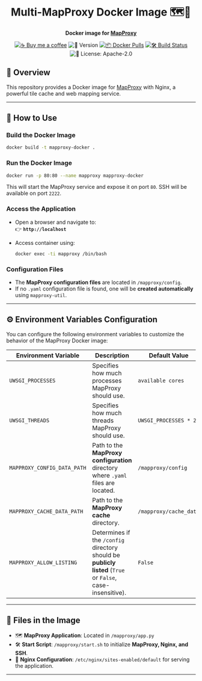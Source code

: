 <div align="center">

# Multi-MapProxy Docker Image 🗺️🐳

**Docker image for [MapProxy](https://mapproxy.org/)**

[![☕ Buy me a coffee](https://img.shields.io/badge/Buy%20me%20a%20coffee-Support-yellow?logo=buymeacoffee)](https://buymeacoffee.com/mxdcodes)  ![🚀 Version](https://img.shields.io/github/v/release/dietrichmax/mapproxy-docker)  [![📦 Docker Pulls](https://img.shields.io/docker/pulls/mxdcodes/mapproxy-docker?label=Docker%20Pull)](https://hub.docker.com/r/mxdcodes/mapproxy-docker)  [![🛠 Build Status](https://github.com/dietrichmax/mapproxy-docker/actions/workflows/docker_build.yml/badge.svg)](https://github.com/dietrichmax/mapproxy-docker/actions/workflows/docker_build.yml)  ![📝 License: Apache-2.0](https://img.shields.io/github/license/dietrichmax/mapproxy-docker)

</div>

## 📌 Overview

This repository provides a Docker image for [MapProxy](https://mapproxy.org/) with Nginx, a powerful tile cache and web mapping service.  

---

## 🚀 How to Use

### Build the Docker Image  
```bash
docker build -t mapproxy-docker .
```

### Run the Docker Image  
```bash
docker run -p 80:80 --name mapproxy mapproxy-docker
```
This will start the MapProxy service and expose it on port `80`. SSH will be available on port `2222`.

### Access the Application  
- Open a browser and navigate to:  
  👉 **`http://localhost`**  

- Access container using:  
  ```bash
  docker exec -ti mapproxy /bin/bash
  ```

### Configuration Files  
- The **MapProxy configuration files** are located in `/mapproxy/config`.  
- If no `.yaml` configuration file is found, one will be **created automatically** using `mapproxy-util`.  

---

## ⚙️ Environment Variables Configuration

You can configure the following environment variables to customize the behavior of the MapProxy Docker image:

| Environment Variable       | Description                                                                                                  | Default Value            |
|------------------------------|------------------------------------------------------------------------------------------------------------|--------------------------|
| `UWSGI_PROCESSES`            | Specifies how much processes MapProxy should use.                                                          | `available cores`        |
| `UWSGI_THREADS`              | Specifies how much threads MapProxy should use.                                                            | `UWSGI_PROCESSES * 2`    |
| `MAPPROXY_CONFIG_DATA_PATH`  | Path to the **MapProxy configuration** directory where `.yaml` files are located.                          | `/mapproxy/config`       |
| `MAPPROXY_CACHE_DATA_PATH`   | Path to the **MapProxy cache** directory.                                                                  | `/mapproxy/cache_data`   |
| `MAPPROXY_ALLOW_LISTING`     | Determines if the `/config` directory should be **publicly listed** (`True` or `False`, case-insensitive). | `False`                  |

---

## 📂 Files in the Image

- 🗺️ **MapProxy Application**: Located in `/mapproxy/app.py`  
- 🛠 **Start Script**: `/mapproxy/start.sh` to initialize **MapProxy, Nginx, and SSH**.  
- 📜 **Nginx Configuration**: `/etc/nginx/sites-enabled/default` for serving the application.

---